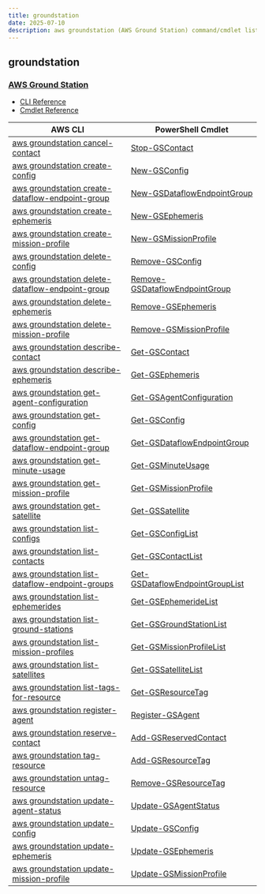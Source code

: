 ```yaml
---
title: groundstation
date: 2025-07-10
description: aws groundstation (AWS Ground Station) command/cmdlet list.
---
```


## groundstation

### [AWS Ground Station](https://aws.amazon.com/ground-station/)

* [CLI Reference](https://awscli.amazonaws.com/v2/documentation/api/latest/reference/groundstation/index.html)
* [Cmdlet Reference](https://docs.aws.amazon.com/powershell/latest/reference/items/AWS_Ground_Station_cmdlets.html)

|AWS CLI|PowerShell Cmdlet|
|----|----|
|[aws groundstation cancel-contact](https://awscli.amazonaws.com/v2/documentation/api/latest/reference/groundstation/cancel-contact.html)|[Stop-GSContact](https://docs.aws.amazon.com/powershell/latest/reference/items/Stop-GSContact.html)|
|[aws groundstation create-config](https://awscli.amazonaws.com/v2/documentation/api/latest/reference/groundstation/create-config.html)|[New-GSConfig](https://docs.aws.amazon.com/powershell/latest/reference/items/New-GSConfig.html)|
|[aws groundstation create-dataflow-endpoint-group](https://awscli.amazonaws.com/v2/documentation/api/latest/reference/groundstation/create-dataflow-endpoint-group.html)|[New-GSDataflowEndpointGroup](https://docs.aws.amazon.com/powershell/latest/reference/items/New-GSDataflowEndpointGroup.html)|
|[aws groundstation create-ephemeris](https://awscli.amazonaws.com/v2/documentation/api/latest/reference/groundstation/create-ephemeris.html)|[New-GSEphemeris](https://docs.aws.amazon.com/powershell/latest/reference/items/New-GSEphemeris.html)|
|[aws groundstation create-mission-profile](https://awscli.amazonaws.com/v2/documentation/api/latest/reference/groundstation/create-mission-profile.html)|[New-GSMissionProfile](https://docs.aws.amazon.com/powershell/latest/reference/items/New-GSMissionProfile.html)|
|[aws groundstation delete-config](https://awscli.amazonaws.com/v2/documentation/api/latest/reference/groundstation/delete-config.html)|[Remove-GSConfig](https://docs.aws.amazon.com/powershell/latest/reference/items/Remove-GSConfig.html)|
|[aws groundstation delete-dataflow-endpoint-group](https://awscli.amazonaws.com/v2/documentation/api/latest/reference/groundstation/delete-dataflow-endpoint-group.html)|[Remove-GSDataflowEndpointGroup](https://docs.aws.amazon.com/powershell/latest/reference/items/Remove-GSDataflowEndpointGroup.html)|
|[aws groundstation delete-ephemeris](https://awscli.amazonaws.com/v2/documentation/api/latest/reference/groundstation/delete-ephemeris.html)|[Remove-GSEphemeris](https://docs.aws.amazon.com/powershell/latest/reference/items/Remove-GSEphemeris.html)|
|[aws groundstation delete-mission-profile](https://awscli.amazonaws.com/v2/documentation/api/latest/reference/groundstation/delete-mission-profile.html)|[Remove-GSMissionProfile](https://docs.aws.amazon.com/powershell/latest/reference/items/Remove-GSMissionProfile.html)|
|[aws groundstation describe-contact](https://awscli.amazonaws.com/v2/documentation/api/latest/reference/groundstation/describe-contact.html)|[Get-GSContact](https://docs.aws.amazon.com/powershell/latest/reference/items/Get-GSContact.html)|
|[aws groundstation describe-ephemeris](https://awscli.amazonaws.com/v2/documentation/api/latest/reference/groundstation/describe-ephemeris.html)|[Get-GSEphemeris](https://docs.aws.amazon.com/powershell/latest/reference/items/Get-GSEphemeris.html)|
|[aws groundstation get-agent-configuration](https://awscli.amazonaws.com/v2/documentation/api/latest/reference/groundstation/get-agent-configuration.html)|[Get-GSAgentConfiguration](https://docs.aws.amazon.com/powershell/latest/reference/items/Get-GSAgentConfiguration.html)|
|[aws groundstation get-config](https://awscli.amazonaws.com/v2/documentation/api/latest/reference/groundstation/get-config.html)|[Get-GSConfig](https://docs.aws.amazon.com/powershell/latest/reference/items/Get-GSConfig.html)|
|[aws groundstation get-dataflow-endpoint-group](https://awscli.amazonaws.com/v2/documentation/api/latest/reference/groundstation/get-dataflow-endpoint-group.html)|[Get-GSDataflowEndpointGroup](https://docs.aws.amazon.com/powershell/latest/reference/items/Get-GSDataflowEndpointGroup.html)|
|[aws groundstation get-minute-usage](https://awscli.amazonaws.com/v2/documentation/api/latest/reference/groundstation/get-minute-usage.html)|[Get-GSMinuteUsage](https://docs.aws.amazon.com/powershell/latest/reference/items/Get-GSMinuteUsage.html)|
|[aws groundstation get-mission-profile](https://awscli.amazonaws.com/v2/documentation/api/latest/reference/groundstation/get-mission-profile.html)|[Get-GSMissionProfile](https://docs.aws.amazon.com/powershell/latest/reference/items/Get-GSMissionProfile.html)|
|[aws groundstation get-satellite](https://awscli.amazonaws.com/v2/documentation/api/latest/reference/groundstation/get-satellite.html)|[Get-GSSatellite](https://docs.aws.amazon.com/powershell/latest/reference/items/Get-GSSatellite.html)|
|[aws groundstation list-configs](https://awscli.amazonaws.com/v2/documentation/api/latest/reference/groundstation/list-configs.html)|[Get-GSConfigList](https://docs.aws.amazon.com/powershell/latest/reference/items/Get-GSConfigList.html)|
|[aws groundstation list-contacts](https://awscli.amazonaws.com/v2/documentation/api/latest/reference/groundstation/list-contacts.html)|[Get-GSContactList](https://docs.aws.amazon.com/powershell/latest/reference/items/Get-GSContactList.html)|
|[aws groundstation list-dataflow-endpoint-groups](https://awscli.amazonaws.com/v2/documentation/api/latest/reference/groundstation/list-dataflow-endpoint-groups.html)|[Get-GSDataflowEndpointGroupList](https://docs.aws.amazon.com/powershell/latest/reference/items/Get-GSDataflowEndpointGroupList.html)|
|[aws groundstation list-ephemerides](https://awscli.amazonaws.com/v2/documentation/api/latest/reference/groundstation/list-ephemerides.html)|[Get-GSEphemerideList](https://docs.aws.amazon.com/powershell/latest/reference/items/Get-GSEphemerideList.html)|
|[aws groundstation list-ground-stations](https://awscli.amazonaws.com/v2/documentation/api/latest/reference/groundstation/list-ground-stations.html)|[Get-GSGroundStationList](https://docs.aws.amazon.com/powershell/latest/reference/items/Get-GSGroundStationList.html)|
|[aws groundstation list-mission-profiles](https://awscli.amazonaws.com/v2/documentation/api/latest/reference/groundstation/list-mission-profiles.html)|[Get-GSMissionProfileList](https://docs.aws.amazon.com/powershell/latest/reference/items/Get-GSMissionProfileList.html)|
|[aws groundstation list-satellites](https://awscli.amazonaws.com/v2/documentation/api/latest/reference/groundstation/list-satellites.html)|[Get-GSSatelliteList](https://docs.aws.amazon.com/powershell/latest/reference/items/Get-GSSatelliteList.html)|
|[aws groundstation list-tags-for-resource](https://awscli.amazonaws.com/v2/documentation/api/latest/reference/groundstation/list-tags-for-resource.html)|[Get-GSResourceTag](https://docs.aws.amazon.com/powershell/latest/reference/items/Get-GSResourceTag.html)|
|[aws groundstation register-agent](https://awscli.amazonaws.com/v2/documentation/api/latest/reference/groundstation/register-agent.html)|[Register-GSAgent](https://docs.aws.amazon.com/powershell/latest/reference/items/Register-GSAgent.html)|
|[aws groundstation reserve-contact](https://awscli.amazonaws.com/v2/documentation/api/latest/reference/groundstation/reserve-contact.html)|[Add-GSReservedContact](https://docs.aws.amazon.com/powershell/latest/reference/items/Add-GSReservedContact.html)|
|[aws groundstation tag-resource](https://awscli.amazonaws.com/v2/documentation/api/latest/reference/groundstation/tag-resource.html)|[Add-GSResourceTag](https://docs.aws.amazon.com/powershell/latest/reference/items/Add-GSResourceTag.html)|
|[aws groundstation untag-resource](https://awscli.amazonaws.com/v2/documentation/api/latest/reference/groundstation/untag-resource.html)|[Remove-GSResourceTag](https://docs.aws.amazon.com/powershell/latest/reference/items/Remove-GSResourceTag.html)|
|[aws groundstation update-agent-status](https://awscli.amazonaws.com/v2/documentation/api/latest/reference/groundstation/update-agent-status.html)|[Update-GSAgentStatus](https://docs.aws.amazon.com/powershell/latest/reference/items/Update-GSAgentStatus.html)|
|[aws groundstation update-config](https://awscli.amazonaws.com/v2/documentation/api/latest/reference/groundstation/update-config.html)|[Update-GSConfig](https://docs.aws.amazon.com/powershell/latest/reference/items/Update-GSConfig.html)|
|[aws groundstation update-ephemeris](https://awscli.amazonaws.com/v2/documentation/api/latest/reference/groundstation/update-ephemeris.html)|[Update-GSEphemeris](https://docs.aws.amazon.com/powershell/latest/reference/items/Update-GSEphemeris.html)|
|[aws groundstation update-mission-profile](https://awscli.amazonaws.com/v2/documentation/api/latest/reference/groundstation/update-mission-profile.html)|[Update-GSMissionProfile](https://docs.aws.amazon.com/powershell/latest/reference/items/Update-GSMissionProfile.html)|

